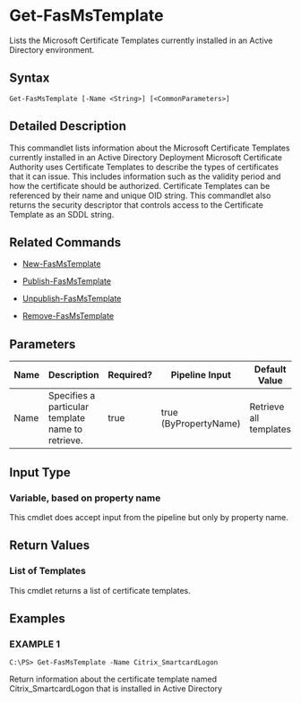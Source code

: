 # Get-FasMsTemplate

Lists the Microsoft Certificate Templates currently installed in an Active Directory environment.

## Syntax

`Get-FasMsTemplate [-Name <String>] [<CommonParameters>]`

## Detailed Description

This commandlet lists information about the Microsoft Certificate Templates currently installed in an Active Directory Deployment Microsoft Certificate Authority uses Certificate Templates to describe the types of certificates that it can issue. This includes information such as the validity period and how the certificate should be authorized. Certificate Templates can be referenced by their name and unique OID string. This commandlet also returns the security descriptor that controls access to the Certificate Template as an SDDL string.

## Related Commands

-  [New-FasMsTemplate](New-FasMsTemplate.md)

-  [Publish-FasMsTemplate](Publish-FasMsTemplate.md)

-  [Unpublish-FasMsTemplate](Unpublish-FasMsTemplate.md)

-  [Remove-FasMsTemplate](Remove-FasMsTemplate.md)

## Parameters

| Name | Description                                       | Required? | Pipeline Input        | Default Value          |
|------|---------------------------------------------------|-----------|-----------------------|------------------------|
| Name | Specifies a particular template name to retrieve. | true      | true (ByPropertyName) | Retrieve all templates |

## Input Type

### Variable, based on property name

This cmdlet does accept input from the pipeline but only by property name.

## Return Values

### List of Templates

This cmdlet returns a list of certificate templates.

## Examples

### EXAMPLE 1

    C:\PS> Get-FasMsTemplate -Name Citrix_SmartcardLogon

Return information about the certificate template named Citrix\_SmartcardLogon that is installed in Active Directory
